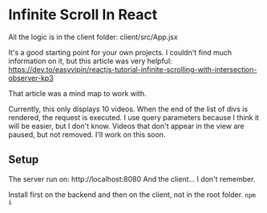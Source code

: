 # Infinite Scroll In React

All the logic is in the client folder: client/src/App.jsx

It's a good starting point for your own projects.
I couldn't find much information on it, but this article was very helpful: 
https://dev.to/easyvipin/reactjs-tutorial-infinite-scrolling-with-intersection-observer-kp3


That article was a mind map to work with.

Currently, this only displays 10 videos. When the end of the list of divs is rendered, the request is executed.
I use query parameters because I think it will be easier, but I don't know.
Videos that don't appear in the view are paused, but not removed. I'll work on this soon.

## Setup

The server run on: http://localhost:8080
And the client... I don't remember.


Install first on the backend and then on the client, not in the root folder.
``
  npm i 
``

